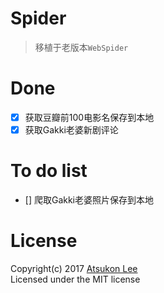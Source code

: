 # Spider

> 移植于老版本`WebSpider`

# Done

- [x] 获取豆瓣前100电影名保存到本地
- [x] 获取Gakki老婆新剧评论

# To do list 

- [] 爬取Gakki老婆照片保存到本地


# License
Copyright(c) 2017 [Atsukon Lee](https://github.com/Aisuko)  
Licensed under the MIT license
